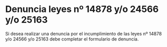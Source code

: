# Denuncia leyes nº 14878 y/o 24566 y/o 25163

Si desea realizar una denuncia por el incumplimiento de las leyes nº 14878 y/o 24566 y/o 25163 debe completar el formulario de denuncia.